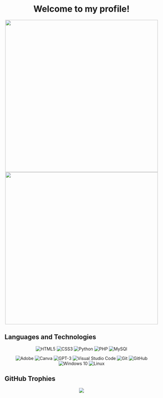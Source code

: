 <h1 align='center'>Welcome to my profile!</h1>

<div align="center">
<img width=500px src="https://github-readme-stats-sigma-five.vercel.app/api?username=Rudiks1&show_icons=true&hide=prs&theme=dark&bg_color=DEG,04ff00,00ff80&text_color=000&hide_title=true&icon_color=000&border_radius=15&hide_border=true&ring_color=000&include_all_commits=true">
<img width=500px src="https://github-readme-stats-sigma-five.vercel.app/api/top-langs/?username=Rudiks1&layout=compact&bg_color=DEG,04ff00,00ff80&text_color=000&title_color=000&hide_border=true&border_radius=15&hide_title=true">
</div>



<h2>Languages and Technologies</h2>
<p align="center">
  <img alt="HTML5" src="https://img.shields.io/badge/html5-%23E34F26.svg?&style=for-the-badge&logo=html5&logoColor=white"/>
  <img alt="CSS3" src="https://img.shields.io/badge/css3-%231572B6.svg?&style=for-the-badge&logo=css3&logoColor=white"/>
  <img alt="Python" src="https://img.shields.io/badge/python-%2314354C.svg?&style=for-the-badge&logo=python&logoColor=white"/>
  <img alt="PHP" src="https://img.shields.io/badge/php-%23563D7C.svg?&style=for-the-badge&logo=php&logoColor=white"/>
  <img alt="MySQl" src="https://img.shields.io/badge/mysql-%2300f.svg?style=for-the-badge&logo=mysql&logoColor=white"/>
</p>

<p align="center">
  <img alt="Adobe" src="https://img.shields.io/badge/adobe-%23FF0000.svg?&style=for-the-badge&logo=adobe&logoColor=white"/>
  <img alt="Canva" src="https://img.shields.io/badge/Canva-%2300C4CC.svg?&style=for-the-badge&logo=Canva&logoColor=white"/> 
  <img alt="GPT-3" src="https://img.shields.io/badge/GPT-3-%23F24E1E.svg?&style=for-the-badge&logo=GPT-3&logoColor=white"/> 
  <img alt="Visual Studio Code" src="https://img.shields.io/badge/VisualStudioCode-0078d7.svg?&style=for-the-badge&logo=visual-studio-code&logoColor=white"/>
  <img alt="Git" src="https://img.shields.io/badge/git-%23F05033.svg?&style=for-the-badge&logo=git&logoColor=white"/> 
  <img alt="GitHub" src="https://img.shields.io/badge/github-%23121011.svg?&style=for-the-badge&logo=github&logoColor=white"/> 
  <img alt="Windows 10" src="https://img.shields.io/badge/Windows-0078D6?style=for-the-badge&logo=windows&logoColor=white"/>
  <img alt="Linux" src="https://img.shields.io/badge/linux-%234285F4.svg?&style=for-the-badge&logo=linux&logoColor=white"/>
</p>

<h2>GitHub Trophies</h2>
<p align="center">
<img src="https://github-profile-trophy.vercel.app/?username=Rudiks1&column=4&margin-w=5&margin-h=5&theme=darkhub">
</p>
